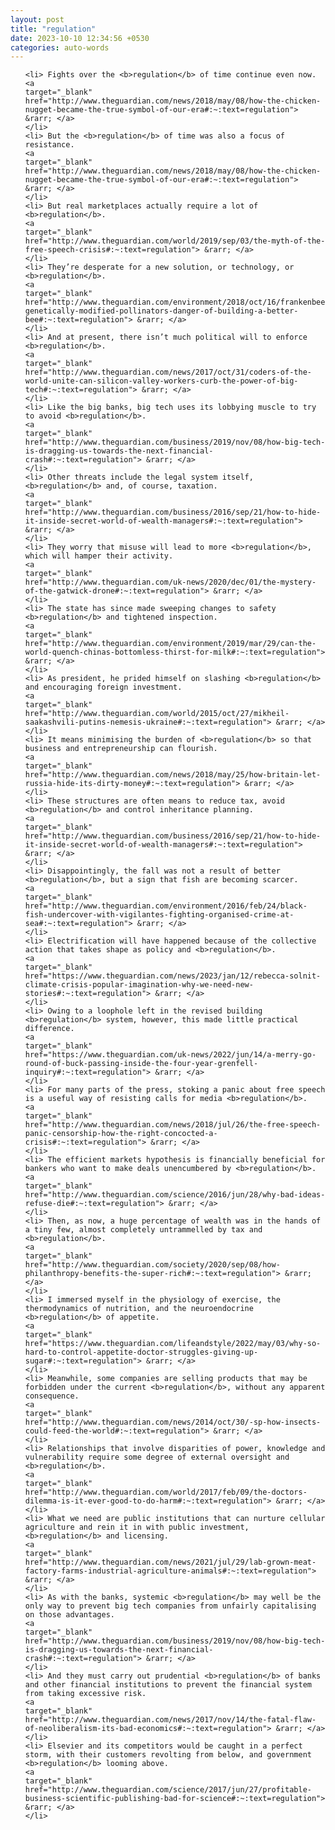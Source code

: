```yaml
---
layout: post
title: "regulation"
date: 2023-10-10 12:34:56 +0530
categories: auto-words
---
```

<ol>

    <li> Fights over the <b>regulation</b> of time continue even now.
    <a 
    target="_blank" 
    href="http://www.theguardian.com/news/2018/may/08/how-the-chicken-nugget-became-the-true-symbol-of-our-era#:~:text=regulation"> &rarr; </a>
    </li>
    <li> But the <b>regulation</b> of time was also a focus of resistance.
    <a 
    target="_blank" 
    href="http://www.theguardian.com/news/2018/may/08/how-the-chicken-nugget-became-the-true-symbol-of-our-era#:~:text=regulation"> &rarr; </a>
    </li>
    <li> But real marketplaces actually require a lot of <b>regulation</b>.
    <a 
    target="_blank" 
    href="http://www.theguardian.com/world/2019/sep/03/the-myth-of-the-free-speech-crisis#:~:text=regulation"> &rarr; </a>
    </li>
    <li> They’re desperate for a new solution, or technology, or <b>regulation</b>.
    <a 
    target="_blank" 
    href="http://www.theguardian.com/environment/2018/oct/16/frankenbees-genetically-modified-pollinators-danger-of-building-a-better-bee#:~:text=regulation"> &rarr; </a>
    </li>
    <li> And at present, there isn’t much political will to enforce <b>regulation</b>.
    <a 
    target="_blank" 
    href="http://www.theguardian.com/news/2017/oct/31/coders-of-the-world-unite-can-silicon-valley-workers-curb-the-power-of-big-tech#:~:text=regulation"> &rarr; </a>
    </li>
    <li> Like the big banks, big tech uses its lobbying muscle to try to avoid <b>regulation</b>.
    <a 
    target="_blank" 
    href="http://www.theguardian.com/business/2019/nov/08/how-big-tech-is-dragging-us-towards-the-next-financial-crash#:~:text=regulation"> &rarr; </a>
    </li>
    <li> Other threats include the legal system itself, <b>regulation</b> and, of course, taxation.
    <a 
    target="_blank" 
    href="http://www.theguardian.com/business/2016/sep/21/how-to-hide-it-inside-secret-world-of-wealth-managers#:~:text=regulation"> &rarr; </a>
    </li>
    <li> They worry that misuse will lead to more <b>regulation</b>, which will hamper their activity.
    <a 
    target="_blank" 
    href="http://www.theguardian.com/uk-news/2020/dec/01/the-mystery-of-the-gatwick-drone#:~:text=regulation"> &rarr; </a>
    </li>
    <li> The state has since made sweeping changes to safety <b>regulation</b> and tightened inspection.
    <a 
    target="_blank" 
    href="http://www.theguardian.com/environment/2019/mar/29/can-the-world-quench-chinas-bottomless-thirst-for-milk#:~:text=regulation"> &rarr; </a>
    </li>
    <li> As president, he prided himself on slashing <b>regulation</b> and encouraging foreign investment.
    <a 
    target="_blank" 
    href="http://www.theguardian.com/world/2015/oct/27/mikheil-saakashvili-putins-nemesis-ukraine#:~:text=regulation"> &rarr; </a>
    </li>
    <li> It means minimising the burden of <b>regulation</b> so that business and entrepreneurship can flourish.
    <a 
    target="_blank" 
    href="http://www.theguardian.com/news/2018/may/25/how-britain-let-russia-hide-its-dirty-money#:~:text=regulation"> &rarr; </a>
    </li>
    <li> These structures are often means to reduce tax, avoid <b>regulation</b> and control inheritance planning.
    <a 
    target="_blank" 
    href="http://www.theguardian.com/business/2016/sep/21/how-to-hide-it-inside-secret-world-of-wealth-managers#:~:text=regulation"> &rarr; </a>
    </li>
    <li> Disappointingly, the fall was not a result of better <b>regulation</b>, but a sign that fish are becoming scarcer.
    <a 
    target="_blank" 
    href="http://www.theguardian.com/environment/2016/feb/24/black-fish-undercover-with-vigilantes-fighting-organised-crime-at-sea#:~:text=regulation"> &rarr; </a>
    </li>
    <li> Electrification will have happened because of the collective action that takes shape as policy and <b>regulation</b>.
    <a 
    target="_blank" 
    href="https://www.theguardian.com/news/2023/jan/12/rebecca-solnit-climate-crisis-popular-imagination-why-we-need-new-stories#:~:text=regulation"> &rarr; </a>
    </li>
    <li> Owing to a loophole left in the revised building <b>regulation</b> system, however, this made little practical difference.
    <a 
    target="_blank" 
    href="https://www.theguardian.com/uk-news/2022/jun/14/a-merry-go-round-of-buck-passing-inside-the-four-year-grenfell-inquiry#:~:text=regulation"> &rarr; </a>
    </li>
    <li> For many parts of the press, stoking a panic about free speech is a useful way of resisting calls for media <b>regulation</b>.
    <a 
    target="_blank" 
    href="http://www.theguardian.com/news/2018/jul/26/the-free-speech-panic-censorship-how-the-right-concocted-a-crisis#:~:text=regulation"> &rarr; </a>
    </li>
    <li> The efficient markets hypothesis is financially beneficial for bankers who want to make deals unencumbered by <b>regulation</b>.
    <a 
    target="_blank" 
    href="http://www.theguardian.com/science/2016/jun/28/why-bad-ideas-refuse-die#:~:text=regulation"> &rarr; </a>
    </li>
    <li> Then, as now, a huge percentage of wealth was in the hands of a tiny few, almost completely untrammelled by tax and <b>regulation</b>.
    <a 
    target="_blank" 
    href="http://www.theguardian.com/society/2020/sep/08/how-philanthropy-benefits-the-super-rich#:~:text=regulation"> &rarr; </a>
    </li>
    <li> I immersed myself in the physiology of exercise, the thermodynamics of nutrition, and the neuroendocrine <b>regulation</b> of appetite.
    <a 
    target="_blank" 
    href="https://www.theguardian.com/lifeandstyle/2022/may/03/why-so-hard-to-control-appetite-doctor-struggles-giving-up-sugar#:~:text=regulation"> &rarr; </a>
    </li>
    <li> Meanwhile, some companies are selling products that may be forbidden under the current <b>regulation</b>, without any apparent consequence.
    <a 
    target="_blank" 
    href="http://www.theguardian.com/news/2014/oct/30/-sp-how-insects-could-feed-the-world#:~:text=regulation"> &rarr; </a>
    </li>
    <li> Relationships that involve disparities of power, knowledge and vulnerability require some degree of external oversight and <b>regulation</b>.
    <a 
    target="_blank" 
    href="http://www.theguardian.com/world/2017/feb/09/the-doctors-dilemma-is-it-ever-good-to-do-harm#:~:text=regulation"> &rarr; </a>
    </li>
    <li> What we need are public institutions that can nurture cellular agriculture and rein it in with public investment, <b>regulation</b> and licensing.
    <a 
    target="_blank" 
    href="http://www.theguardian.com/news/2021/jul/29/lab-grown-meat-factory-farms-industrial-agriculture-animals#:~:text=regulation"> &rarr; </a>
    </li>
    <li> As with the banks, systemic <b>regulation</b> may well be the only way to prevent big tech companies from unfairly capitalising on those advantages.
    <a 
    target="_blank" 
    href="http://www.theguardian.com/business/2019/nov/08/how-big-tech-is-dragging-us-towards-the-next-financial-crash#:~:text=regulation"> &rarr; </a>
    </li>
    <li> And they must carry out prudential <b>regulation</b> of banks and other financial institutions to prevent the financial system from taking excessive risk.
    <a 
    target="_blank" 
    href="http://www.theguardian.com/news/2017/nov/14/the-fatal-flaw-of-neoliberalism-its-bad-economics#:~:text=regulation"> &rarr; </a>
    </li>
    <li> Elsevier and its competitors would be caught in a perfect storm, with their customers revolting from below, and government <b>regulation</b> looming above.
    <a 
    target="_blank" 
    href="http://www.theguardian.com/science/2017/jun/27/profitable-business-scientific-publishing-bad-for-science#:~:text=regulation"> &rarr; </a>
    </li>